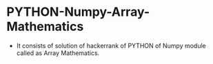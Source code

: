 # PYTHON-Numpy-Array-Mathematics
- It consists of solution of hackerrank of PYTHON of Numpy module called as Array Mathematics.
